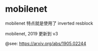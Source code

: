 # mobilenet

mobilenet 特点就是使用了 inverted resblock

mobilenet, 2019 更新到 v3

@see: https://arxiv.org/abs/1905.02244
